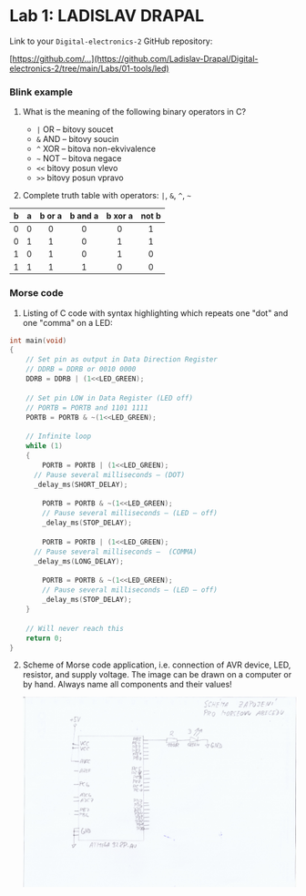 # Lab 1: LADISLAV DRAPAL

Link to your `Digital-electronics-2` GitHub repository:

   [https://github.com/...](https://github.com/Ladislav-Drapal/Digital-electronics-2/tree/main/Labs/01-tools/led)


### Blink example

1. What is the meaning of the following binary operators in C?
   * `|`   OR  – bitovy soucet
   * `&`   AND – bitovy soucin
   * `^`   XOR – bitova non-ekvivalence
   * `~`   NOT – bitova negace
   * `<<`  bitovy posun vlevo
   * `>>`  bitovy posun vpravo

2. Complete truth table with operators: `|`, `&`, `^`, `~`

| **b** | **a** |**b or a** | **b and a** | **b xor a** | **not b** |
| :-: | :-: | :-: | :-: | :-: | :-: |
| 0 | 0 | 0 | 0 | 0 | 1 |
| 0 | 1 | 1 | 0 | 1 | 1 |
| 1 | 0 | 1 | 0 | 1 | 0 |
| 1 | 1 | 1 | 1 | 0 | 0 |


### Morse code

1. Listing of C code with syntax highlighting which repeats one "dot" and one "comma" on a LED:

```c
int main(void)
{
    // Set pin as output in Data Direction Register
    // DDRB = DDRB or 0010 0000
    DDRB = DDRB | (1<<LED_GREEN);

    // Set pin LOW in Data Register (LED off)
    // PORTB = PORTB and 1101 1111
    PORTB = PORTB & ~(1<<LED_GREEN);

    // Infinite loop
    while (1)
    {
		PORTB = PORTB | (1<<LED_GREEN);
      // Pause several milliseconds – (DOT)
      _delay_ms(SHORT_DELAY);
		
		PORTB = PORTB & ~(1<<LED_GREEN);
		// Pause several milliseconds – (LED – off)
		_delay_ms(STOP_DELAY);
		
		PORTB = PORTB | (1<<LED_GREEN);
      // Pause several milliseconds –  (COMMA)
      _delay_ms(LONG_DELAY);
		
		PORTB = PORTB & ~(1<<LED_GREEN);
		// Pause several milliseconds – (LED – off)
		_delay_ms(STOP_DELAY);
    }

    // Will never reach this
    return 0;
}
```


2. Scheme of Morse code application, i.e. connection of AVR device, LED, resistor, and supply voltage. The image can be drawn on a computer or by hand. Always name all components and their values!

   ![Morse](images/schema2.jpg)
